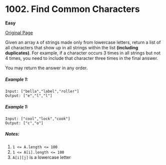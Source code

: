 # 1002. Find Common Characters

**Easy**

[Original Page](https://leetcode.com/problems/find-common-characters/)

Given an array `A` of strings made only from lowercase letters, return a list of all characters that show up in all strings within the list __(including duplicates)__.  For example, if a character occurs 3 times in all strings but not 4 times, you need to include that character three times in the final answer.

You may return the answer in any order.

##### Example 1:
```
Input: ["bella","label","roller"]
Output: ["e","l","l"]
```

##### Example 1:
```
Input: ["cool","lock","cook"]
Output: ["c","o"]
```

##### Notes:
1. `1 <= A.length <= 100`
2. `1 <= A[i].length <= 100`
3. `A[i][j]` is a lowercase letter
